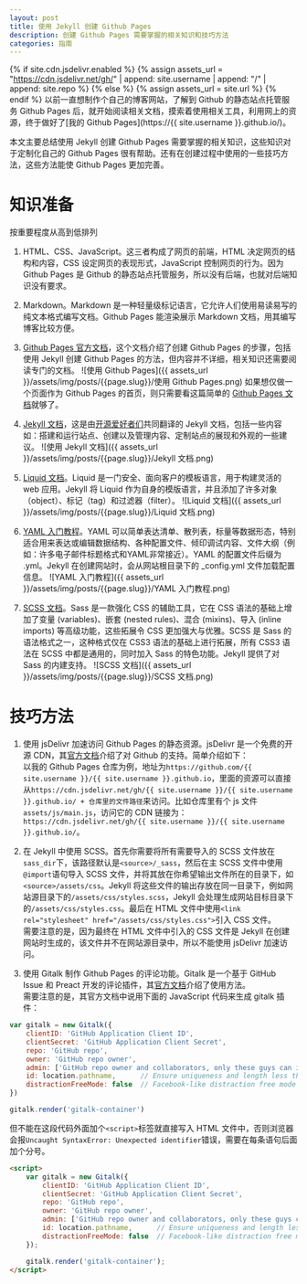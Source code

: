 ```yaml
---
layout: post
title: 使用 Jekyll 创建 Github Pages
description: 创建 Github Pages 需要掌握的相关知识和技巧方法
categories: 指南
---
```

{% if site.cdn.jsdelivr.enabled %}
    {% assign assets_url = "https://cdn.jsdelivr.net/gh/" | append: site.username | append: "/" | append: site.repo %}
{% else %}
    {% assign assets_url = site.url %}
{% endif %}
以前一直想制作个自己的博客网站，了解到 Github 的静态站点托管服务 Github Pages 后，就开始阅读相关文档，摸索着使用相关工具，利用网上的资源，终于做好了[我的 Github Pages](https://{{ site.username }}.github.io/)。

本文主要总结使用 Jekyll 创建 Github Pages 需要掌握的相关知识，这些知识对于定制化自己的 Github Pages 很有帮助。还有在创建过程中使用的一些技巧方法，这些方法能使 Github Pages 更加完善。

# 知识准备

按重要程度从高到低排列
1. HTML、CSS、JavaScript。这三者构成了网页的前端，HTML 决定网页的结构和内容，CSS 设定网页的表现形式，JavaScript 控制网页的行为。因为 Github Pages 是 Github 的静态站点托管服务，所以没有后端，也就对后端知识没有要求。

2. Markdown。Markdown 是一种轻量级标记语言，它允许人们使用易读易写的纯文本格式编写文档。Github Pages 能渲染展示 Markdown 文档，用其编写博客比较方便。

3. [Github Pages 官方文档](https://docs.github.com/cn/github/working-with-github-pages)，这个文档介绍了创建 Github Pages 的步骤，包括使用 Jekyll 创建 Github Pages 的方法，但内容并不详细，相关知识还需要阅读专门的文档。
![使用 Github Pages]({{ assets_url }}/assets/img/posts/{{page.slug}}/使用 Github Pages.png)
如果想仅做一个页面作为 Github Pages 的首页，则只需要看这篇简单的 [Github Pages 文档](https://pages.github.com/)就够了。

4. [Jekyll 文档](http://jekyllcn.com/docs/home/)，这是由[开源爱好者们](https://github.com/xcatliu/jekyllcn/graphs/contributors)共同翻译的 Jekyll 文档，包括一些内容如：搭建和运行站点、创建以及管理内容、定制站点的展现和外观的一些建议。
![使用 Jekyll 文档]({{ assets_url }}/assets/img/posts/{{page.slug}}/Jekyll 文档.png)

5. [Liquid 文档](https://liquid.bootcss.com/)。Liquid 是一门安全、面向客户的模板语言，用于构建灵活的 web 应用。Jekyll 将 Liquid 作为自身的模版语言，并且添加了许多对象（object）、标记（tag）和过滤器（filter）。
![Liquid 文档]({{ assets_url }}/assets/img/posts/{{page.slug}}/Liquid 文档.png)

6. [YAML 入门教程](https://www.runoob.com/w3cnote/yaml-intro.html)。YAML 可以简单表达清单、散列表，标量等数据形态，特别适合用来表达或编辑数据结构、各种配置文件、倾印调试内容、文件大纲（例如：许多电子邮件标题格式和YAML非常接近）。YAML 的配置文件后缀为 .yml。Jekyll 在创建网站时，会从网站根目录下的 _config.yml 文件加载配置信息。
![YAML 入门教程]({{ assets_url }}/assets/img/posts/{{page.slug}}/YAML 入门教程.png)

7. [SCSS 文档](https://www.sass.hk/docs/)。Sass 是一款强化 CSS 的辅助工具，它在 CSS 语法的基础上增加了变量 (variables)、嵌套 (nested rules)、混合 (mixins)、导入 (inline imports) 等高级功能，这些拓展令 CSS 更加强大与优雅。SCSS 是 Sass 的语法格式之一，这种格式仅在 CSS3 语法的基础上进行拓展，所有 CSS3 语法在 SCSS 中都是通用的，同时加入 Sass 的特色功能。Jekyll 提供了对 Sass 的内建支持。
![SCSS 文档]({{ assets_url }}/assets/img/posts/{{page.slug}}/SCSS 文档.png)

# 技巧方法

1. 使用 jsDelivr 加速访问 Github Pages 的静态资源。jsDelivr 是一个免费的开源 CDN，其[官方文档](https://www.jsdelivr.com/features#gh)介绍了对 Github 的支持。简单介绍如下：<br>
以我的 Github Pages 仓库为例，地址为`https://github.com/{{ site.username }}/{{ site.username }}.github.io`，里面的资源可以直接从`https://cdn.jsdelivr.net/gh/{{ site.username }}/{{ site.username }}.github.io/ + 仓库里的文件路径`来访问。比如仓库里有个 js 文件`assets/js/main.js`，访问它的 CDN 链接为：`https://cdn.jsdelivr.net/gh/{{ site.username }}/{{ site.username }}.github.io/`。

2. 在 Jekyll 中使用 SCSS。首先你需要将所有需要导入的 SCSS 文件放在`sass_dir`下，该路径默认是`<source>/_sass`，然后在主 SCSS 文件中使用`@import`语句导入 SCSS 文件，并将其放在你希望输出文件所在的目录下，如`<source>/assets/css`。Jekyll 将这些文件的输出存放在同一目录下，例如网站源目录下的`/assets/css/styles.scss`，Jekyll 会处理生成网站目标目录下的`/assets/css/styles.css`。最后在 HTML 文件中使用`<link rel="stylesheet" href="/assets/css/styles.css">`引入 CSS 文件。<br>
需要注意的是，因为最终在 HTML 文件中引入的 CSS 文件是 Jekyll 在创建网站时生成的，该文件并不在网站源目录中，所以不能使用 jsDelivr 加速访问。

3. 使用 Gitalk 制作 Github Pages 的评论功能。Gitalk 是一个基于 GitHub Issue 和 Preact 开发的评论插件，其[官方文档](https://github.com/gitalk/gitalk/blob/master/readme-cn.md)介绍了使用方法。<br>
需要注意的是，其官方文档中说用下面的 JavaScript 代码来生成 gitalk 插件：

``` javascript
var gitalk = new Gitalk({
    clientID: 'GitHub Application Client ID',
    clientSecret: 'GitHub Application Client Secret',
    repo: 'GitHub repo',
    owner: 'GitHub repo owner',
    admin: ['GitHub repo owner and collaborators, only these guys can initialize github issues'],
    id: location.pathname,      // Ensure uniqueness and length less than 50
    distractionFreeMode: false  // Facebook-like distraction free mode
})

gitalk.render('gitalk-container')
```

但不能在这段代码外面加个`<script>`标签就直接写入 HTML 文件中，否则浏览器会报`Uncaught SyntaxError: Unexpected identifier`错误，需要在每条语句后面加个分号。

``` html
<script>
    var gitalk = new Gitalk({
        clientID: 'GitHub Application Client ID',
        clientSecret: 'GitHub Application Client Secret',
        repo: 'GitHub repo',
        owner: 'GitHub repo owner',
        admin: ['GitHub repo owner and collaborators, only these guys can initialize github issues'],
        id: location.pathname,      // Ensure uniqueness and length less than 50
        distractionFreeMode: false  // Facebook-like distraction free mode
    });

    gitalk.render('gitalk-container');
</script>
```